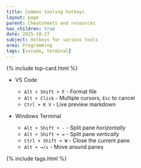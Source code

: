 ```yaml
---
title: Common tooling hotkeys
layout: page
parent: Cheatsheets and resources
has_children: true
date: 2025-10-27
subject: Hotkeys for various tools
area: Programming
tags: [vscode, terminal] 
---
```


{% include top-card.html %}

- VS Code
  - `Alt + Shift + F` - Format file
  - `Alt + Click`     - Multiple cursors, `Esc` to cancel
  - `Ctrl + K V`      - Live preview markdown

- Windows Terminal
  - `Alt + Shift + -`  - Split pane *horizontally*
  - `Alt + Shift + =`  - Split pane *vertically*
  - `Ctrl + Shift + W` - Close the current pane
  - `Alt + ↔/↕`        - Move around panes

{% include tags.html %}